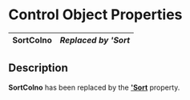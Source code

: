 # Control Object Properties

**SortColno** |  **_Replaced by 'Sort_**  
---|---  
  
## Description

**SortColno** has been replaced by the **['Sort](sort.md)** property.
